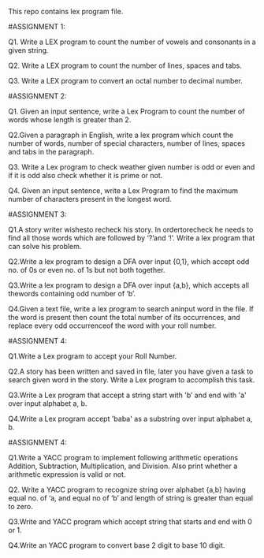 This repo contains lex program file.


#ASSIGNMENT 1:


Q1. Write a LEX program to count the number of vowels and consonants in a given string.


Q2. Write a LEX program to count the number of lines, spaces and tabs.


Q3. Write a LEX program to convert an octal number to decimal number.


#ASSIGNMENT 2:


Q1. Given an input sentence, write a Lex Program to count the number of words whose length is greater than 2.


Q2.Given a paragraph in English, write a lex program which count the number of words, number of special characters, number of lines, spaces and tabs in the paragraph.


Q3. Write a Lex program to check weather given number is odd or even and if it is odd also check whether it is prime or not.


Q4. Given  an  input  sentence,  write  a  Lex  Program  to find  the  maximum number of characters present in the longest word. 


#ASSIGNMENT 3:


Q1.A story writer wishesto recheck his story. In ordertorecheck he needs to find all those words which are followed by ‘?’and ‘!’. Write a lex program that can solve his problem.



Q2.Write a lex program to design a DFA over input {0,1}, which accept odd no. of 0s or even no. of 1s but not both together.


Q3.Write  a  lex  program to  design  a  DFA  over input {a,b}, which  accepts  all  thewords containing odd number of ‘b’.


Q4.Given a text file, write a lex program to search aninput word in the file. If the word is present then count the total number of its occurrences, and replace every odd occurrenceof the word with your roll number.

#ASSIGNMENT 4:


Q1.Write a Lex program to accept your Roll Number.


Q2.A story has been written and saved in file, later you have given a task to search given word in the story. Write a Lex program to accomplish this task.


Q3.Write a Lex program that accept a string start with 'b’ and end with 'a' over input alphabet a, b.


Q4.Write a Lex program accept 'baba' as a substring over input alphabet a, b.


#ASSIGNMENT 4:


Q1.Write a YACC program to implement following arithmetic operations Addition, Subtraction, Multiplication, and Division. Also print whether a arithmetic expression is valid or not.


Q2. Write a YACC program to recognize string over alphabet {a,b} having equal no. of ‘a, and equal no of ‘b’ and length of string is greater than equal to zero.


Q3.Write and YACC program which accept string that starts and end with 0 or 1.


Q4.Write an YACC program to convert base 2 digit to base 10 digit.
